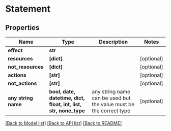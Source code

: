 # Statement


## Properties
Name | Type | Description | Notes
------------ | ------------- | ------------- | -------------
**effect** | **str** |  | 
**resources** | **[dict]** |  | [optional] 
**not_resources** | **[dict]** |  | [optional] 
**actions** | **[str]** |  | [optional] 
**not_actions** | **[str]** |  | [optional] 
**any string name** | **bool, date, datetime, dict, float, int, list, str, none_type** | any string name can be used but the value must be the correct type | [optional]

[[Back to Model list]](../README.md#documentation-for-models) [[Back to API list]](../README.md#documentation-for-api-endpoints) [[Back to README]](../README.md)


